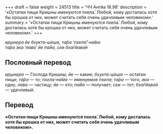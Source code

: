 +++
draft = false
weight = 24513
title = 'ЧЧ Антйа 16.98'
description = '«Остатки пищи Кришны именуются пхела̄. Любой, кому досталась хотя бы крошка от них, может считать себя очень удачливым человеком».'
summary = '«Остатки пищи Кришны именуются пхела̄. Любой, кому досталась хотя бы крошка от них, может считать себя очень удачливым человеком».'
+++

_кр̣шн̣ера йе бхукта-ш́еша, та̄ра ‘пхела̄’-на̄ма  
та̄ра эка ‘лава’ йе па̄йа, сеи бха̄гйава̄н_

## Пословный перевод

_кр̣шн̣ера_ — Господа Кришны; _йе_ — какие; _бхукта_\-_ш́еша_ — остатки пищи; _та̄ра_ — то; _пхела̄_\-_на̄ма_ — именуемое _пхела_; _та̄ра_ — того; _эка_ — одну; _лава_ — частицу; _йе_ — кто; _па̄йа_ — получает; _сеи_ — тот; _бха̄гйава̄н_ — удачливый.

## Перевод

**«Остатки пищи Кришны именуются пхела̄. Любой, кому досталась хотя бы крошка от них, может считать себя очень удачливым человеком».**

